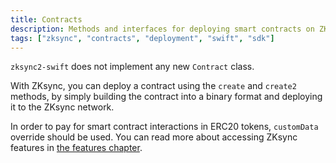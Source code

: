 ```yaml
---
title: Contracts
description: Methods and interfaces for deploying smart contracts on ZKsync Era
tags: ["zksync", "contracts", "deployment", "swift", "sdk"]
---
```


`zksync2-swift` does not implement any new `Contract` class.

With ZKsync, you can deploy a contract using the `create` and `create2` methods,
by simply building the contract into a binary format and deploying it to the ZKsync network.

In order to pay for smart contract interactions in ERC20 tokens, `customData` override should be used.
You can read more about accessing ZKsync features in [the features chapter](/zksync-network/sdk/swift/guides/features).
